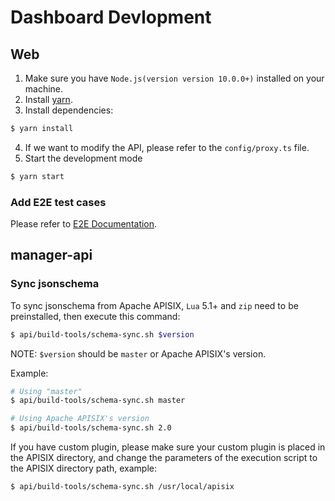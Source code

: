 <!--
#
# Licensed to the Apache Software Foundation (ASF) under one or more
# contributor license agreements.  See the NOTICE file distributed with
# this work for additional information regarding copyright ownership.
# The ASF licenses this file to You under the Apache License, Version 2.0
# (the "License"); you may not use this file except in compliance with
# the License.  You may obtain a copy of the License at
#
#     http://www.apache.org/licenses/LICENSE-2.0
#
# Unless required by applicable law or agreed to in writing, software
# distributed under the License is distributed on an "AS IS" BASIS,
# WITHOUT WARRANTIES OR CONDITIONS OF ANY KIND, either express or implied.
# See the License for the specific language governing permissions and
# limitations under the License.
#
-->

# Dashboard Devlopment

## Web

1. Make sure you have `Node.js(version version 10.0.0+)` installed on your machine.
2. Install [yarn](https://yarnpkg.com/).
3. Install dependencies:

```sh
$ yarn install
```

4. If we want to modify the API, please refer to the `config/proxy.ts` file.
5. Start the development mode

```sh
$ yarn start
```

### Add E2E test cases

Please refer to [E2E Documentation](../web/src/e2e/README.md).

## manager-api

### Sync jsonschema

To sync jsonschema from Apache APISIX, `Lua` 5.1+ and `zip` need to be preinstalled, then execute this command: 

```sh
$ api/build-tools/schema-sync.sh $version
```

NOTE: `$version` should be `master` or Apache APISIX's version. 

Example:

```sh
# Using "master"
$ api/build-tools/schema-sync.sh master

# Using Apache APISIX's version
$ api/build-tools/schema-sync.sh 2.0
```

If you have custom plugin, please make sure your custom plugin is placed in the APISIX directory, and change the parameters of the execution script to the APISIX directory path, example:

```sh
$ api/build-tools/schema-sync.sh /usr/local/apisix
```
